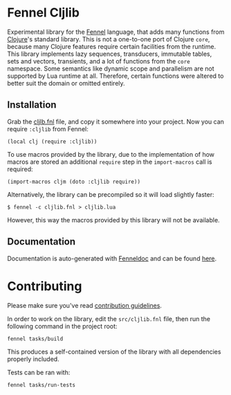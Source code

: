 # Fennel Cljlib

Experimental library for the [Fennel](https://fennel-lang.org/) language, that adds many functions from [Clojure](https://clojure.org/)'s standard library.
This is not a one-to-one port of Clojure `core`, because many Clojure features require certain facilities from the runtime.
This library implements lazy sequences, transducers, immutable tables, sets and vectors, transients, and a lot of functions from the `core` namespace.
Some semantics like dynamic scope and parallelism are not supported by Lua runtime at all.
Therefore, certain functions were altered to better suit the domain or omitted entirely.

## Installation

Grab the [cljlb.fnl][1] file, and copy it somewhere into your project.
Now you can require `:cljlib` from Fennel:

``` fennel
(local clj (require :cljlib))
```

To use macros provided by the library, due to the implementation of how macros are stored an additional `require` step in the `import-macros` call is required:

```fennel
(import-macros cljm (doto :cljlib require))
```

Alternatively, the library can be precompiled so it will load slightly faster:

    $ fennel -c cljlib.fnl > cljlib.lua

However, this way the macros provided by this library will not be available.

## Documentation

Documentation is auto-generated with [Fenneldoc][2] and can be found [here][3].

# Contributing

Please make sure you've read [contribution guidelines][4].

In order to work on the library, edit the `src/cljlib.fnl` file, then run the following command in the project root:

    fennel tasks/build

This produces a self-contained version of the library with all dependencies properly included.

Tests can be ran with:

    fennel tasks/run-tests

[1]: https://gitlab.com/andreyorst/fennel-cljlib/-/raw/master/cljlib.fnl
[2]: https://gitlab.com/andreyorst/fenneldoc
[3]: https://gitlab.com/andreyorst/fennel-cljlib/-/blob/master/doc/cljlib.md
[4]: https://gitlab.com/andreyorst/fennel-cljlib/-/tree/master/CONTRIBUTING.md

<!--  LocalWords:  Lua submodule precompile cljlib docstring config
      LocalWords:  namespace destructure runtime Clojure precompiled
 -->
